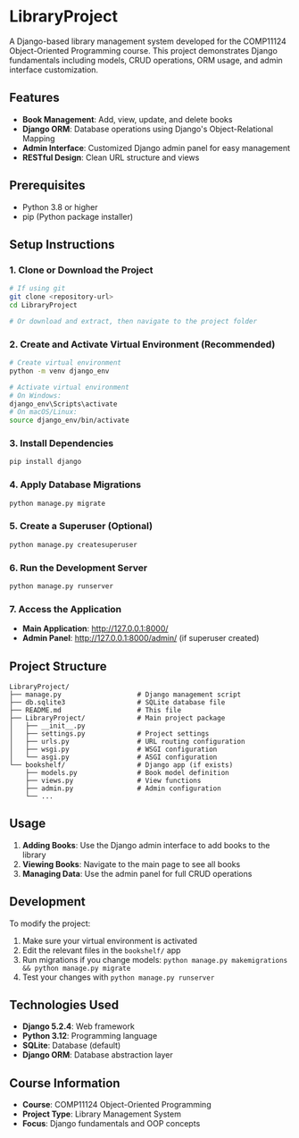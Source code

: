 # LibraryProject

A Django-based library management system developed for the COMP11124 Object-Oriented Programming course. This project demonstrates Django fundamentals including models, CRUD operations, ORM usage, and admin interface customization.

## Features

- **Book Management**: Add, view, update, and delete books
- **Django ORM**: Database operations using Django's Object-Relational Mapping
- **Admin Interface**: Customized Django admin panel for easy management
- **RESTful Design**: Clean URL structure and views

## Prerequisites

- Python 3.8 or higher
- pip (Python package installer)

## Setup Instructions

### 1. Clone or Download the Project

```bash
# If using git
git clone <repository-url>
cd LibraryProject

# Or download and extract, then navigate to the project folder
```

### 2. Create and Activate Virtual Environment (Recommended)

```bash
# Create virtual environment
python -m venv django_env

# Activate virtual environment
# On Windows:
django_env\Scripts\activate
# On macOS/Linux:
source django_env/bin/activate
```

### 3. Install Dependencies

```bash
pip install django
```

### 4. Apply Database Migrations

```bash
python manage.py migrate
```

### 5. Create a Superuser (Optional)

```bash
python manage.py createsuperuser
```

### 6. Run the Development Server

```bash
python manage.py runserver
```

### 7. Access the Application

- **Main Application**: <http://127.0.0.1:8000/>
- **Admin Panel**: <http://127.0.0.1:8000/admin/> (if superuser created)

## Project Structure

```text
LibraryProject/
├── manage.py                   # Django management script
├── db.sqlite3                  # SQLite database file
├── README.md                   # This file
├── LibraryProject/             # Main project package
│   ├── __init__.py
│   ├── settings.py             # Project settings
│   ├── urls.py                 # URL routing configuration
│   ├── wsgi.py                 # WSGI configuration
│   └── asgi.py                 # ASGI configuration
└── bookshelf/                  # Django app (if exists)
    ├── models.py               # Book model definition
    ├── views.py                # View functions
    ├── admin.py                # Admin configuration
    └── ...
```

## Usage

1. **Adding Books**: Use the Django admin interface to add books to the library
2. **Viewing Books**: Navigate to the main page to see all books
3. **Managing Data**: Use the admin panel for full CRUD operations

## Development

To modify the project:

1. Make sure your virtual environment is activated
2. Edit the relevant files in the `bookshelf/` app
3. Run migrations if you change models: `python manage.py makemigrations && python manage.py migrate`
4. Test your changes with `python manage.py runserver`

## Technologies Used

- **Django 5.2.4**: Web framework
- **Python 3.12**: Programming language
- **SQLite**: Database (default)
- **Django ORM**: Database abstraction layer

## Course Information

- **Course**: COMP11124 Object-Oriented Programming
- **Project Type**: Library Management System
- **Focus**: Django fundamentals and OOP concepts
